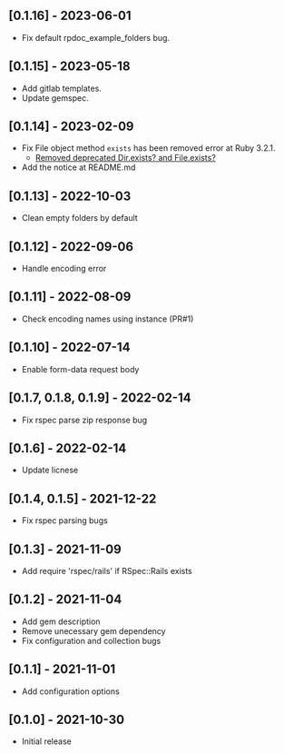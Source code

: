## [0.1.16] - 2023-06-01
- Fix default rpdoc_example_folders bug.

## [0.1.15] - 2023-05-18
- Add gitlab templates.
- Update gemspec.

## [0.1.14] - 2023-02-09
- Fix File object method `exists` has been removed error at Ruby 3.2.1.
    - [Removed deprecated Dir.exists? and File.exists?](https://github.com/ruby/ruby/commit/bf97415c02b11a8949f715431aca9eeb6311add2)   
- Add the notice at README.md

## [0.1.13] - 2022-10-03
- Clean empty folders by default

## [0.1.12] - 2022-09-06
- Handle encoding error

## [0.1.11] - 2022-08-09
- Check encoding names using instance (PR#1)

## [0.1.10] - 2022-07-14
- Enable form-data request body

## [0.1.7, 0.1.8, 0.1.9] - 2022-02-14
- Fix rspec parse zip response bug

## [0.1.6] - 2022-02-14
- Update licnese

## [0.1.4, 0.1.5] - 2021-12-22
- Fix rspec parsing bugs

## [0.1.3] - 2021-11-09
- Add require 'rspec/rails' if RSpec::Rails exists

## [0.1.2] - 2021-11-04
- Add gem description
- Remove unecessary gem dependency
- Fix configuration and collection bugs

## [0.1.1] - 2021-11-01
- Add configuration options

## [0.1.0] - 2021-10-30
- Initial release
